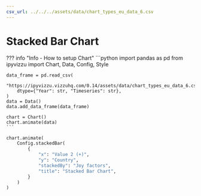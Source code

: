 ```yaml
---
csv_url: ../../../assets/data/chart_types_eu_data_6.csv
---
```


# Stacked Bar Chart

<div id="example_01"></div>

??? info "Info - How to setup Chart"
    ```python
    import pandas as pd
    from ipyvizzu import Chart, Data, Config, Style

    data_frame = pd.read_csv(
        "https://ipyvizzu.vizzuhq.com/0.14/assets/data/chart_types_eu_data_6.csv",
        dtype={"Year": str, "Timeseries": str},
    )
    data = Data()
    data.add_data_frame(data_frame)

    chart = Chart()
    chart.animate(data)
    ```

```python
chart.animate(
    Config.stackedBar(
        {
            "x": "Value 2 (+)",
            "y": "Country",
            "stackedBy": "Joy factors",
            "title": "Stacked Bar Chart",
        }
    )
)
```

<script src="./15_C_R_stacked_bar.js"></script>
